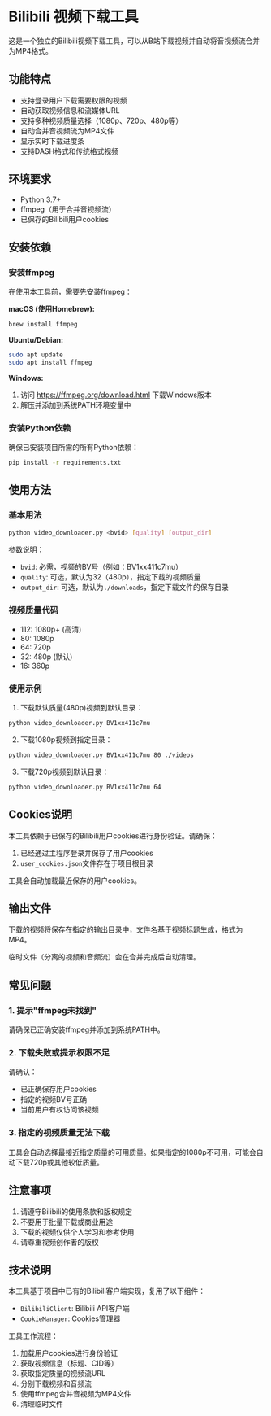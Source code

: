 # Bilibili 视频下载工具

这是一个独立的Bilibili视频下载工具，可以从B站下载视频并自动将音视频流合并为MP4格式。

## 功能特点

- 支持登录用户下载需要权限的视频
- 自动获取视频信息和流媒体URL
- 支持多种视频质量选择（1080p、720p、480p等）
- 自动合并音视频流为MP4文件
- 显示实时下载进度条
- 支持DASH格式和传统格式视频

## 环境要求

- Python 3.7+
- ffmpeg（用于合并音视频流）
- 已保存的Bilibili用户cookies

## 安装依赖

### 安装ffmpeg

在使用本工具前，需要先安装ffmpeg：

**macOS (使用Homebrew):**
```bash
brew install ffmpeg
```

**Ubuntu/Debian:**
```bash
sudo apt update
sudo apt install ffmpeg
```

**Windows:**
1. 访问 https://ffmpeg.org/download.html 下载Windows版本
2. 解压并添加到系统PATH环境变量中

### 安装Python依赖

确保已安装项目所需的所有Python依赖：

```bash
pip install -r requirements.txt
```

## 使用方法

### 基本用法

```bash
python video_downloader.py <bvid> [quality] [output_dir]
```

参数说明：
- `bvid`: 必需，视频的BV号（例如：BV1xx411c7mu）
- `quality`: 可选，默认为32（480p），指定下载的视频质量
- `output_dir`: 可选，默认为`./downloads`，指定下载文件的保存目录

### 视频质量代码

- 112: 1080p+ (高清)
- 80: 1080p
- 64: 720p
- 32: 480p (默认)
- 16: 360p

### 使用示例

1. 下载默认质量(480p)视频到默认目录：
```bash
python video_downloader.py BV1xx411c7mu
```

2. 下载1080p视频到指定目录：
```bash
python video_downloader.py BV1xx411c7mu 80 ./videos
```

3. 下载720p视频到默认目录：
```bash
python video_downloader.py BV1xx411c7mu 64
```

## Cookies说明

本工具依赖于已保存的Bilibili用户cookies进行身份验证。请确保：

1. 已经通过主程序登录并保存了用户cookies
2. `user_cookies.json`文件存在于项目根目录

工具会自动加载最近保存的用户cookies。

## 输出文件

下载的视频将保存在指定的输出目录中，文件名基于视频标题生成，格式为MP4。

临时文件（分离的视频和音频流）会在合并完成后自动清理。

## 常见问题

### 1. 提示"ffmpeg未找到"

请确保已正确安装ffmpeg并添加到系统PATH中。

### 2. 下载失败或提示权限不足

请确认：
- 已正确保存用户cookies
- 指定的视频BV号正确
- 当前用户有权访问该视频

### 3. 指定的视频质量无法下载

工具会自动选择最接近指定质量的可用质量。如果指定的1080p不可用，可能会自动下载720p或其他较低质量。

## 注意事项

1. 请遵守Bilibili的使用条款和版权规定
2. 不要用于批量下载或商业用途
3. 下载的视频仅供个人学习和参考使用
4. 请尊重视频创作者的版权

## 技术说明

本工具基于项目中已有的Bilibili客户端实现，复用了以下组件：
- `BilibiliClient`: Bilibili API客户端
- `CookieManager`: Cookies管理器

工具工作流程：
1. 加载用户cookies进行身份验证
2. 获取视频信息（标题、CID等）
3. 获取指定质量的视频流URL
4. 分别下载视频和音频流
5. 使用ffmpeg合并音视频为MP4文件
6. 清理临时文件